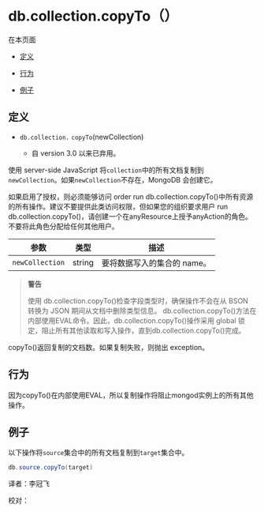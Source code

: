 # [ ](#)db.collection.copyTo（）

[]()

在本页面

*   [定义](#definition)

*   [行为](#behavior)

*   [例子](#examples)

## <span id="definition">定义</span>

*   `db.collection.` `copyTo`(newCollection)

       *   自 version 3.0 以来已弃用。

使用 server-side JavaScript 将`collection`中的所有文档复制到`newCollection`。如果`newCollection`不存在，MongoDB 会创建它。

如果启用了授权，则必须能够访问 order run db.collection.copyTo()中所有资源的所有操作。建议不要提供此类访问权限，但如果您的组织要求用户 run db.collection.copyTo()，请创建一个在anyResource上授予anyAction的角色。不要将此角色分配给任何其他用户。

| 参数            | 类型   | 描述                        |
| --------------- | ------ | --------------------------- |
| `newCollection` | string | 要将数据写入的集合的 name。 |

> **警告**
>
> 使用 db.collection.copyTo()检查字段类型时，确保操作不会在从 BSON 转换为 JSON 期间从文档中删除类型信息。
> db.collection.copyTo()方法在内部使用EVAL命令。因此，db.collection.copyTo()操作采用 global 锁定，阻止所有其他读取和写入操作，直到db.collection.copyTo()完成。

copyTo()返回复制的文档数。如果复制失败，则抛出 exception。

## <span id="behavior">行为</span>

因为copyTo()在内部使用EVAL，所以复制操作将阻止mongod实例上的所有其他操作。

## <span id="examples">例子</span>

以下操作将`source`集合中的所有文档复制到`target`集合中。

```powershell
db.source.copyTo(target)
```



译者：李冠飞

校对：